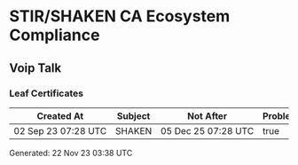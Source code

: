 # STIR/SHAKEN CA Ecosystem Compliance

## Voip Talk

### Leaf Certificates

| Created At | Subject | Not After | Problems | Link |
|------------|---------|-----------|----------|------|
| 02&#160;Sep&#160;23&#160;07:28&#160;UTC | SHAKEN | 05&#160;Dec&#160;25&#160;07:28&#160;UTC | true | [view](../CERTS/863f7f6be0509898380506df0f55c99d981f4f606105164b4e61857d93616ddc/README.md) |


Generated: 22 Nov 23 03:38 UTC